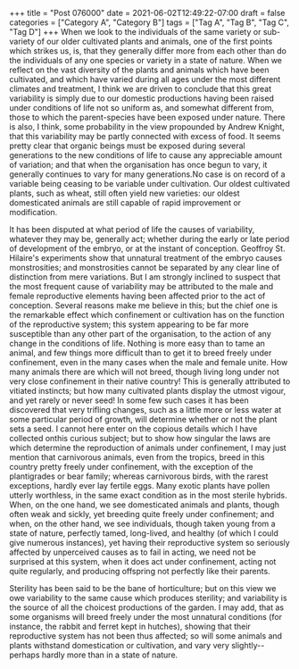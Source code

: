 +++
title = "Post 076000"
date = 2021-06-02T12:49:22-07:00
draft = false
categories = ["Category A", "Category B"]
tags = ["Tag A", "Tag B", "Tag C", "Tag D"]
+++
When we look to the individuals of the same variety or sub-variety of our older cultivated plants and animals, one of the first points which strikes us, is, that they generally differ more from each other than do the individuals of any one species or variety in a state of nature. When we reflect on the vast diversity of the plants and animals which have been cultivated, and which have varied during all ages under the most different climates and treatment, I think we are driven to conclude that this great variability is simply due to our domestic productions having been raised under conditions of life not so uniform as, and somewhat different from, those to which the parent-species have been exposed under nature. There is also, I think, some probability in the view propounded by Andrew Knight, that this variability may be partly connected with excess of food. It seems pretty clear that organic beings must be exposed during several generations to the new conditions of life to cause any appreciable amount of variation; and that when the organisation has once begun to vary, it generally continues to vary for many generations.No case is on record of a variable being ceasing to be variable under cultivation. Our oldest cultivated plants, such as wheat, still often yield new varieties: our oldest domesticated animals are still capable of rapid improvement or modification.

It has been disputed at what period of life the causes of variability, whatever they may be, generally act; whether during the early or late period of development of the embryo, or at the instant of conception. Geoffroy St. Hilaire's experiments show that unnatural treatment of the embryo causes monstrosities; and monstrosities cannot be separated by any clear line of distinction from mere variations. But I am strongly inclined to suspect that the most frequent cause of variability may be attributed to the male and female reproductive elements having been affected prior to the act of conception. Several reasons make me believe in this; but the chief one is the remarkable effect which confinement or cultivation has on the function of the reproductive system; this system appearing to be far more susceptible than any other part of the organisation, to the action of any change in the conditions of life. Nothing is more easy than to tame an animal, and few things more difficult than to get it to breed freely under confinement, even in the many cases when the male and female unite. How many animals there are which will not breed, though living long under not very close confinement in their native country! This is generally attributed to vitiated instincts; but how many cultivated plants display the utmost vigour, and yet rarely or never seed! In some few such cases it has been discovered that very trifling changes, such as a little more or less water at some particular period of growth, will determine whether or not the plant sets a seed. I cannot here enter on the copious details which I have collected onthis curious subject; but to show how singular the laws are which determine the reproduction of animals under confinement, I may just mention that carnivorous animals, even from the tropics, breed in this country pretty freely under confinement, with the exception of the plantigrades or bear family; whereas carnivorous birds, with the rarest exceptions, hardly ever lay fertile eggs. Many exotic plants have pollen utterly worthless, in the same exact condition as in the most sterile hybrids. When, on the one hand, we see domesticated animals and plants, though often weak and sickly, yet breeding quite freely under confinement; and when, on the other hand, we see individuals, though taken young from a state of nature, perfectly tamed, long-lived, and healthy (of which I could give numerous instances), yet having their reproductive system so seriously affected by unperceived causes as to fail in acting, we need not be surprised at this system, when it does act under confinement, acting not quite regularly, and producing offspring not perfectly like their parents.

Sterility has been said to be the bane of horticulture; but on this view we owe variability to the same cause which produces sterility; and variability is the source of all the choicest productions of the garden. I may add, that as some organisms will breed freely under the most unnatural conditions (for instance, the rabbit and ferret kept in hutches), showing that their reproductive system has not been thus affected; so will some animals and plants withstand domestication or cultivation, and vary very slightly--perhaps hardly more than in a state of nature.
